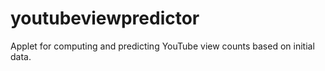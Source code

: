 # youtubeviewpredictor
Applet for computing and predicting YouTube view counts based on initial data. 
